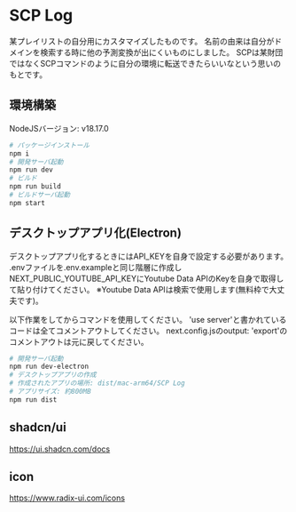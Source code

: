 # SCP Log
某プレイリストの自分用にカスタマイズしたものです。
名前の由来は自分がドメインを検索する時に他の予測変換が出にくいものにしました。
SCPは某財団ではなくSCPコマンドのように自分の環境に転送できたらいいなという思いのもとです。

## 環境構築
NodeJSバージョン: v18.17.0

```bash
# パッケージインストール
npm i
# 開発サーバ起動
npm run dev
# ビルド
npm run build
# ビルドサーバ起動
npm start
```

## デスクトップアプリ化(Electron)

デスクトップアプリ化するときにはAPI_KEYを自身で設定する必要があります。
.envファイルを.env.exampleと同じ階層に作成しNEXT_PUBLIC_YOUTUBE_API_KEYにYoutube Data APIのKeyを自身で取得して貼り付けてください。
※Youtube Data APIは検索で使用します(無料枠で大丈夫です)。

以下作業をしてからコマンドを使用してください。
'use server'と書かれているコードは全てコメントアウトしてください。
next.config.jsのoutput: 'export'のコメントアウトは元に戻してください。

```bash
# 開発サーバ起動
npm run dev-electron
# デスクトップアプリの作成
# 作成されたアプリの場所: dist/mac-arm64/SCP Log
# アプリサイズ: 約800MB
npm run dist
```

## shadcn/ui
https://ui.shadcn.com/docs

## icon
https://www.radix-ui.com/icons
